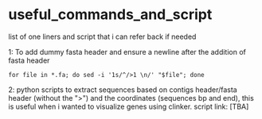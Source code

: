 # useful_commands_and_script
list of one liners and script that i can refer back if needed

1: To add dummy fasta header and ensure a newline after the addition of fasta header

    for file in *.fa; do sed -i '1s/^/>1 \n/' "$file"; done

2: python scripts to extract sequences based on contigs header/fasta header (without the ">") and the coordinates (sequences bp and end), this is useful when i wanted to visualize genes using clinker. script link: [TBA]

      
